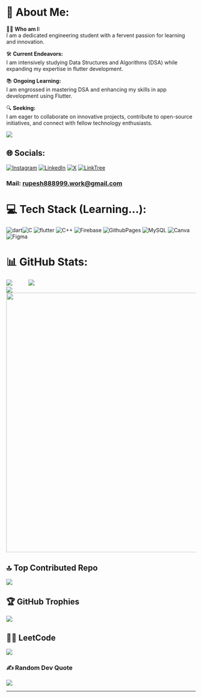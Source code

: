# 💫 About Me:

👨‍💻 **Who am I:**  
I am a dedicated engineering student with a fervent passion for learning and innovation.

🛠️ **Current Endeavors:**  
I am intensively studying Data Structures and Algorithms (DSA) while expanding my expertise in flutter development.

📚 **Ongoing Learning:**  
I am engrossed in mastering DSA and enhancing my skills in app development using Flutter.

🔍 **Seeking:**  
I am eager to collaborate on innovative projects, contribute to open-source initiatives, and connect with fellow technology enthusiasts.

[![](https://visitcount.itsvg.in/api?id=rupesh88899&icon=6&color=0)](https://visitcount.itsvg.in)


## 🌐 Socials:
[![Instagram](https://img.shields.io/badge/Instagram-E4405F?style=for-the-badge&logo=instagram&logoColor=white)](https://instagram.com/_.rupesh._25) [![LinkedIn](https://img.shields.io/badge/LinkedIn-0077B5?style=for-the-badge&logo=linkedin&logoColor=white)](https://linkedin.com/in/rupesh-kumar-tiwari-21331a245) [![X](https://img.shields.io/badge/X-000000?style=for-the-badge&logo=x&logoColor=white)](https://x.com/RupeshK50551413) [![LinkTree](https://img.shields.io/badge/linktree-39E09B?style=for-the-badge&logo=linktree&logoColor=white)](https://linktr.ee/rupesh89)</br>
### Mail: rupesh888999.work@gmail.com

# 💻 Tech Stack (Learning...):
![dart](https://img.shields.io/badge/Dart-0175C2?style=flat&logo=dart&logoColor=white)![C](https://img.shields.io/badge/c-%2300599C.svg?style=for-the-badge&logo=c&logoColor=white) ![flutter](https://img.shields.io/badge/Flutter-02569B?logo=flutter&logoColor=white) ![C++](https://img.shields.io/badge/c++-%2300599C.svg?style=for-the-badge&logo=c%2B%2B&logoColor=white) ![Firebase](https://img.shields.io/badge/firebase-%23039BE5.svg?style=for-the-badge&logo=firebase) ![GithubPages](https://img.shields.io/badge/github%20pages-121013?style=for-the-badge&logo=github&logoColor=white) ![MySQL](https://img.shields.io/badge/mysql-%2300000f.svg?style=for-the-badge&logo=mysql&logoColor=white) ![Canva](https://img.shields.io/badge/Canva-%2300C4CC.svg?style=for-the-badge&logo=Canva&logoColor=white) ![Figma](https://img.shields.io/badge/Figma-%23000000.svg?style=for-the-badge&logo=Figma&logoColor=white)


# 📊 GitHub Stats:
![](https://github-readme-stats.vercel.app/api?username=rupesh88899&theme=dark&hide_border=false&include_all_commits=true&count_private=false)<span width="50px"> &nbsp; &nbsp; &nbsp; &nbsp; &nbsp;</span>
![](https://github-readme-streak-stats.herokuapp.com/?user=rupesh88899&theme=dark&hide_border=false)</br>
![](https://github-readme-stats.vercel.app/api/top-langs/?username=rupesh88899&theme=dark&hide_border=false&include_all_commits=true&count_private=false&)
<img width="690px" src="https://github-readme-activity-graph.vercel.app/graph?username=rupesh88899&theme=github">
</br>

## 🔝 Top Contributed Repo
![](https://github-contributor-stats.vercel.app/api?username=rupesh88899&limit=5&theme=dark&combine_all_yearly_contributions=true)

## 🏆 GitHub Trophies
![](https://github-profile-trophy.vercel.app/?username=rupesh88899&theme=radical&no-frame=false&no-bg=false&margin-w=4)

## 👨‍💻 LeetCode
<img src="https://leetcode-badge-showcase.vercel.app/api?username=rupesh888999&theme=dark&border=border&animated=true"/>


### ✍️ Random Dev Quote
![](https://quotes-github-readme.vercel.app/api?type=horizontal&theme=dark)


---
